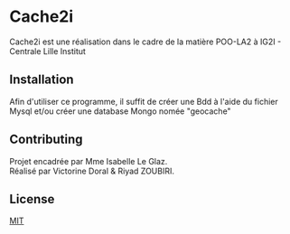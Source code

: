 # Cache2i

Cache2i est une réalisation dans le cadre de la matière POO-LA2 à IG2I - Centrale Lille Institut

## Installation

Afin d'utiliser ce programme, il suffit de créer une Bdd à l'aide du fichier Mysql et/ou créer une database Mongo nomée "geocache"



## Contributing

Projet encadrée par Mme Isabelle Le Glaz.\
Réalisé par Victorine Doral & Riyad ZOUBIRI.

## License
[MIT](https://choosealicense.com/licenses/mit/)
